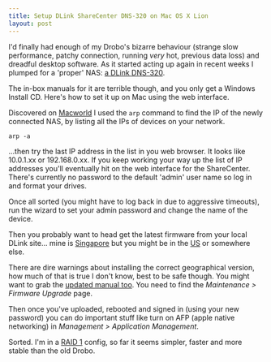 ```yaml
---
title: Setup DLink ShareCenter DNS-320 on Mac OS X Lion
layout: post
---
```


[NAS]: http://sharecenter.dlink.com/products/DNS-320

I'd finally had enough of my Drobo's bizarre behaviour (strange slow performance, patchy connection, running *very* hot, previous data loss) and dreadful desktop software. As it started acting up again in recent weeks I plumped for a 'proper' NAS: [a DLink DNS-320][NAS].

The in-box manuals for it are terrible though, and you only get a Windows Install CD. Here's how to set it up on Mac using the web interface.

Discovered on [Macworld](http://www.macworld.com/article/53277/2006/10/pingfind.html) I used the `arp` command to find the IP of the newly connected NAS, by listing all the IPs of devices on your network.

	arp -a

…then try the last IP address in the list in you web browser. It looks like 10.0.1.xx or 192.168.0.xx. If you keep working your way up the list of IP addresses you'll eventually hit on the web interface for the ShareCenter. There's currently no password to the default 'admin' user name so log in and format your drives.

Once all sorted (you might have to log back in due to aggressive timeouts), run the wizard to set your admin password and change the name of the device.

Then you probably want to head get the latest firmware from your local DLink site… mine is [Singapore](http://www.dlink.com.sg/support/support_detail.asp?idProduct=477) but you might be in the [US](http://www.dlink.com/products/default.aspx?pid=DNS-320&tab=3) or somewhere else.

There are dire warnings about installing the correct geographical version, how much of that is true I don't know, best to be safe though. You might want to grab the [updated manual too](http://www.dlink.com.sg/support/Support_download.asp?idsupport=1066). You need to find the *Maintenance > Firmware Upgrade* page.

Then once you've uploaded, rebooted and signed in (using your new password) you can do important stuff like turn on AFP (apple native networking) in *Management > Application Management*.

Sorted. I'm in a [RAID 1](http://en.wikipedia.org/wiki/Standard_RAID_levels#RAID_1_performance) config, so far it seems simpler, faster and more stable than the old Drobo.

